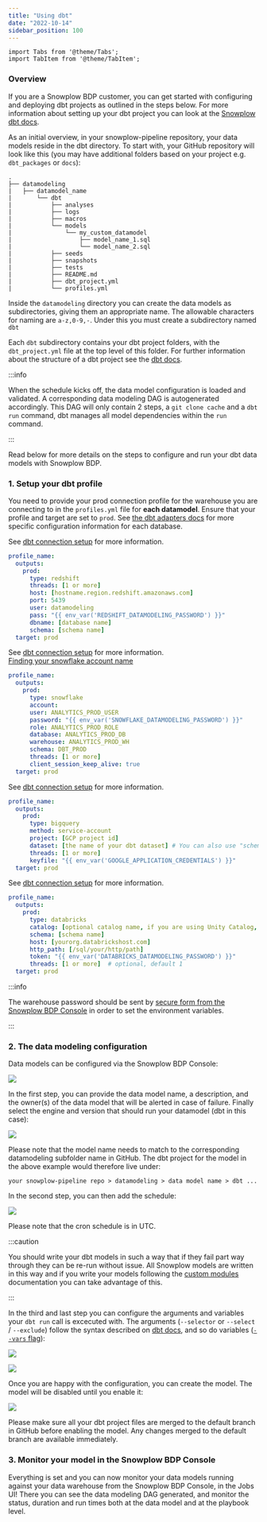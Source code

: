```yaml
---
title: "Using dbt"
date: "2022-10-14"
sidebar_position: 100
---
```


```mdx-code-block
import Tabs from '@theme/Tabs';
import TabItem from '@theme/TabItem';
```

### Overview

If you are a Snowplow BDP customer, you can get started with configuring and deploying dbt projects as outlined in the steps below. For more information about setting up your dbt project you can look at the [Snowplow dbt docs](/docs/modeling-your-data/modeling-your-data-with-dbt/index.md).

As an initial overview, in your snowplow-pipeline repository, your data models reside in the dbt directory. To start with, your GitHub repository will look like this (you may have additional folders based on your project e.g. `dbt_packages` or `docs`):

```text
.
├── datamodeling
|   ├── datamodel_name
|       └── dbt
|           ├── analyses
|           ├── logs
|           ├── macros
|           └── models
|               └── my_custom_datamodel
|                   ├── model_name_1.sql
|                   └── model_name_2.sql
|           ├── seeds
|           ├── snapshots
|           ├── tests
|           ├── README.md
|           ├── dbt_project.yml
|           └── profiles.yml
```

Inside the `datamodeling` directory you can create the data models as subdirectories, giving them an appropriate name. The allowable characters for naming are `a-z,0-9,-`. Under this you must create a subdirectory named `dbt`

Each `dbt` subdirectory contains your dbt project folders, with the `dbt_project.yml` file at the top level of this folder. For further information about the structure of a dbt project see the [dbt docs](https://docs.getdbt.com/docs/build/projects).


:::info 

When the schedule kicks off, the data model configuration is loaded and validated. A corresponding data modeling DAG is autogenerated accordingly. This DAG will only contain 2 steps, a `git clone cache` and a `dbt run` command, dbt manages all model dependencies within the `run` command.

:::

Read below for more details on the steps to configure and run your dbt data models with Snowplow BDP.

### 1. Setup your dbt profile

You need to provide your prod connection profile for the warehouse you are connecting to in the `profiles.yml` file for **each datamodel**. Ensure that your profile and target are set to `prod`. See [the dbt adapters docs](https://docs.getdbt.com/docs/supported-data-platforms#verified-adapters) for more specific configuration information for each database.

<Tabs groupId="warehouse">
<TabItem value="redshift" label="Redshift" default>

See [dbt connection setup](https://docs.getdbt.com/reference/warehouse-setups/redshift-setup) for more information.

```yaml
profile_name:
  outputs:
    prod:
      type: redshift
      threads: [1 or more]
      host: [hostname.region.redshift.amazonaws.com]
      port: 5439
      user: datamodeling
      pass: "{{ env_var('REDSHIFT_DATAMODELING_PASSWORD') }}"
      dbname: [database name]
      schema: [schema name]
  target: prod
```

</TabItem>
<TabItem value="snowflake" label="Snowflake">

See [dbt connection setup](https://docs.getdbt.com/reference/warehouse-setups/snowflake-setup) for more information.  
[Finding your snowflake account name](https://docs.snowflake.com/en/user-guide/admin-account-identifier.html#non-vps-account-locator-formats-by-cloud-platform-and-region)

```yaml
profile_name:
  outputs:
    prod:
      type: snowflake
      account: 
      user: ANALYTICS_PROD_USER
      password: "{{ env_var('SNOWFLAKE_DATAMODELING_PASSWORD') }}"
      role: ANALYTICS_PROD_ROLE
      database: ANALYTICS_PROD_DB
      warehouse: ANALYTICS_PROD_WH
      schema: DBT_PROD
      threads: [1 or more]
      client_session_keep_alive: true
  target: prod
```

</TabItem>
<TabItem value="bigquery" label="BigQuery">

See [dbt connection setup](https://docs.getdbt.com/reference/warehouse-setups/bigquery-setup) for more information.


```yaml
profile_name:
  outputs:
    prod:
      type: bigquery
      method: service-account
      project: [GCP project id]
      dataset: [the name of your dbt dataset] # You can also use "schema" here
      threads: [1 or more]
      keyfile: "{{ env_var('GOOGLE_APPLICATION_CREDENTIALS') }}" 
  target: prod
```

</TabItem>
<TabItem value="databricks" label="Databricks">

See [dbt connection setup](https://docs.getdbt.com/reference/warehouse-setups/databricks-setup) for more information.

```yaml
profile_name:
  outputs:
    prod:
      type: databricks
      catalog: [optional catalog name, if you are using Unity Catalog, is only available in dbt-databricks>=1.1.1]
      schema: [schema name]
      host: [yourorg.databrickshost.com]
      http_path: [/sql/your/http/path]
      token: "{{ env_var('DATABRICKS_DATAMODELING_PASSWORD') }}"
      threads: [1 or more]  # optional, default 1
  target: prod
```

</TabItem>
</Tabs>

:::info 

The warehouse password should be sent by [secure form from the Snowplow BDP Console](https://console.snowplowanalytics.com/secure-messaging/freeform) in order to set the environment variables.

:::
### 2. The data modeling configuration

Data models can be configured via the Snowplow BDP Console:

![](images/Screenshot-2021-11-15-at-20.15.28.png)

In the first step, you can provide the data model name, a description, and the owner(s) of the data model that will be alerted in case of failure. Finally select the engine and version that should run your datamodel (dbt in this case):

![](images/data-model-create-step-1.png)


Please note that the model name needs to match to the corresponding datamodeling subfolder name in GitHub. The dbt project for the model in the above example would therefore live under:

`your snowplow-pipeline repo > datamodeling > data model name > dbt ...`

In the second step, you can then add the schedule:

![](images/data-model-create-step-2.png)

Please note that the cron schedule is in UTC.

:::caution

You should write your dbt models in such a way that if they fail part way through they can be re-run without issue. All Snowplow models are written in this way and if you write your models following the [custom modules](/docs/modeling-your-data/modeling-your-data-with-dbt/dbt-custom-models/index.md) documentation you can take advantage of this.

:::

In the third and last step you can configure the arguments and variables your `dbt run` call is excecuted with. The arguments (`--selector` or `--select` / `--exclude`) follow the syntax described on [dbt docs](https://docs.getdbt.com/reference/node-selection/syntax), and so do variables ([`--vars` flag](https://docs.getdbt.com/docs/build/project-variables#defining-variables-on-the-command-line)):

<Tabs groupId="dbt-step3">
<TabItem value="selector" label="Selector" default>

![](images/data-model-create-step-3.png)

</TabItem>
<TabItem value="select_exclude" label="Select/Exclude">

![](images/data-model-create-step-3-selectexclude.png)

</TabItem>
</Tabs>

Once you are happy with the configuration, you can create the model. The model will be disabled until you enable it:

![](images/Screenshot-2021-11-15-at-20.25.53.png)

Please make sure all your dbt project files are merged to the default branch in GitHub before enabling the model. Any changes merged to the default branch are available immediately.

### 3. Monitor your model in the Snowplow BDP Console

Everything is set and you can now monitor your data models running against your data warehouse from the Snowplow BDP Console, in the Jobs UI! There you can see the data modeling DAG generated, and monitor the status, duration and run times both at the data model and at the playbook level.
